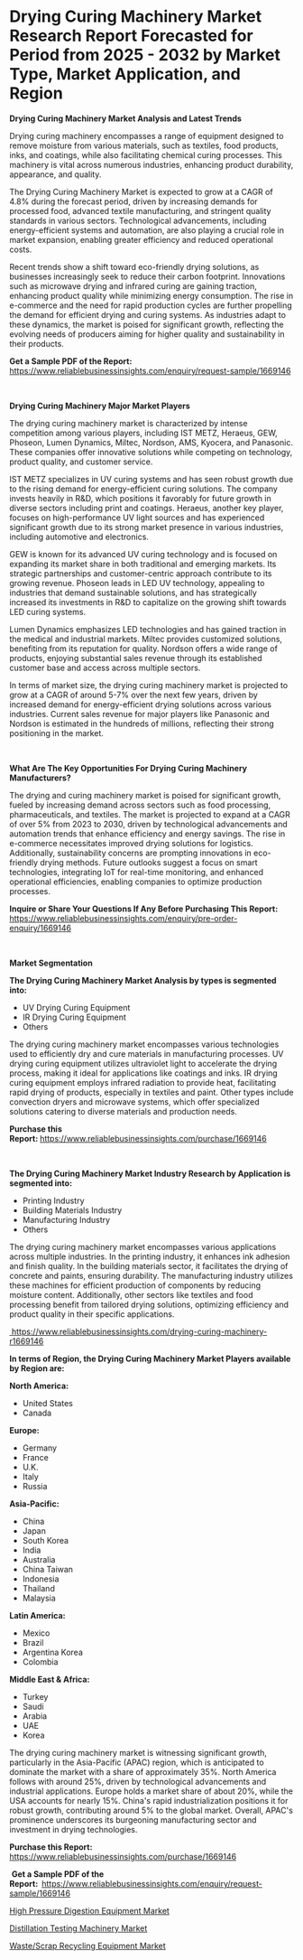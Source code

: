 <p><h1>Drying Curing Machinery Market Research Report Forecasted for Period from 2025 -  2032 by Market Type, Market Application, and Region</h1></p><p><strong>Drying Curing Machinery Market Analysis and Latest Trends</strong></p>
<p><p>Drying curing machinery encompasses a range of equipment designed to remove moisture from various materials, such as textiles, food products, inks, and coatings, while also facilitating chemical curing processes. This machinery is vital across numerous industries, enhancing product durability, appearance, and quality.</p><p>The Drying Curing Machinery Market is expected to grow at a CAGR of 4.8% during the forecast period, driven by increasing demands for processed food, advanced textile manufacturing, and stringent quality standards in various sectors. Technological advancements, including energy-efficient systems and automation, are also playing a crucial role in market expansion, enabling greater efficiency and reduced operational costs.</p><p>Recent trends show a shift toward eco-friendly drying solutions, as businesses increasingly seek to reduce their carbon footprint. Innovations such as microwave drying and infrared curing are gaining traction, enhancing product quality while minimizing energy consumption. The rise in e-commerce and the need for rapid production cycles are further propelling the demand for efficient drying and curing systems. As industries adapt to these dynamics, the market is poised for significant growth, reflecting the evolving needs of producers aiming for higher quality and sustainability in their products.</p></p>
<p><strong>Get a Sample PDF of the Report:&nbsp;</strong> <a href="https://www.reliablebusinessinsights.com/enquiry/request-sample/1669146?utm_campaign=1119&utm_medium=2&utm_source=Github&utm_content=ia&utm_term=02032025&utm_id=drying-curing-machinery">https://www.reliablebusinessinsights.com/enquiry/request-sample/1669146</a></p>
<p>&nbsp;</p>
<p><strong>Drying Curing Machinery Major Market Players</strong></p>
<p><p>The drying curing machinery market is characterized by intense competition among various players, including IST METZ, Heraeus, GEW, Phoseon, Lumen Dynamics, Miltec, Nordson, AMS, Kyocera, and Panasonic. These companies offer innovative solutions while competing on technology, product quality, and customer service.</p><p>IST METZ specializes in UV curing systems and has seen robust growth due to the rising demand for energy-efficient curing solutions. The company invests heavily in R&D, which positions it favorably for future growth in diverse sectors including print and coatings. Heraeus, another key player, focuses on high-performance UV light sources and has experienced significant growth due to its strong market presence in various industries, including automotive and electronics.</p><p>GEW is known for its advanced UV curing technology and is focused on expanding its market share in both traditional and emerging markets. Its strategic partnerships and customer-centric approach contribute to its growing revenue. Phoseon leads in LED UV technology, appealing to industries that demand sustainable solutions, and has strategically increased its investments in R&D to capitalize on the growing shift towards LED curing systems.</p><p>Lumen Dynamics emphasizes LED technologies and has gained traction in the medical and industrial markets. Miltec provides customized solutions, benefiting from its reputation for quality. Nordson offers a wide range of products, enjoying substantial sales revenue through its established customer base and access across multiple sectors.</p><p>In terms of market size, the drying curing machinery market is projected to grow at a CAGR of around 5-7% over the next few years, driven by increased demand for energy-efficient drying solutions across various industries. Current sales revenue for major players like Panasonic and Nordson is estimated in the hundreds of millions, reflecting their strong positioning in the market.</p></p>
<p>&nbsp;</p>
<p><strong>What Are The Key Opportunities For Drying Curing Machinery Manufacturers?</strong></p>
<p><p>The drying and curing machinery market is poised for significant growth, fueled by increasing demand across sectors such as food processing, pharmaceuticals, and textiles. The market is projected to expand at a CAGR of over 5% from 2023 to 2030, driven by technological advancements and automation trends that enhance efficiency and energy savings. The rise in e-commerce necessitates improved drying solutions for logistics. Additionally, sustainability concerns are prompting innovations in eco-friendly drying methods. Future outlooks suggest a focus on smart technologies, integrating IoT for real-time monitoring, and enhanced operational efficiencies, enabling companies to optimize production processes.</p></p>
<p><strong>Inquire or Share Your Questions If Any Before Purchasing This Report:</strong> <a href="https://www.reliablebusinessinsights.com/enquiry/pre-order-enquiry/1669146?utm_campaign=1119&utm_medium=2&utm_source=Github&utm_content=ia&utm_term=02032025&utm_id=drying-curing-machinery">https://www.reliablebusinessinsights.com/enquiry/pre-order-enquiry/1669146</a></p>
<p>&nbsp;</p>
<p><strong>Market Segmentation</strong></p>
<p><strong>The Drying Curing Machinery Market Analysis by types is segmented into:</strong></p>
<p><ul><li>UV Drying Curing Equipment</li><li>IR Drying Curing Equipment</li><li>Others</li></ul></p>
<p><p>The drying curing machinery market encompasses various technologies used to efficiently dry and cure materials in manufacturing processes. UV drying curing equipment utilizes ultraviolet light to accelerate the drying process, making it ideal for applications like coatings and inks. IR drying curing equipment employs infrared radiation to provide heat, facilitating rapid drying of products, especially in textiles and paint. Other types include convection dryers and microwave systems, which offer specialized solutions catering to diverse materials and production needs.</p></p>
<p><strong>Purchase this Report:&nbsp;</strong><a href="https://www.reliablebusinessinsights.com/purchase/1669146?utm_campaign=1119&utm_medium=2&utm_source=Github&utm_content=ia&utm_term=02032025&utm_id=drying-curing-machinery">https://www.reliablebusinessinsights.com/purchase/1669146</a></p>
<p>&nbsp;</p>
<p><strong>The Drying Curing Machinery Market Industry Research by Application is segmented into:</strong></p>
<p><ul><li>Printing Industry</li><li>Building Materials Industry</li><li>Manufacturing Industry</li><li>Others</li></ul></p>
<p><p>The drying curing machinery market encompasses various applications across multiple industries. In the printing industry, it enhances ink adhesion and finish quality. In the building materials sector, it facilitates the drying of concrete and paints, ensuring durability. The manufacturing industry utilizes these machines for efficient production of components by reducing moisture content. Additionally, other sectors like textiles and food processing benefit from tailored drying solutions, optimizing efficiency and product quality in their specific applications.</p></p>
<p><a href="https://www.reliablebusinessinsights.com/drying-curing-machinery-r1669146?utm_campaign=1119&utm_medium=2&utm_source=Github&utm_content=ia&utm_term=02032025&utm_id=drying-curing-machinery">&nbsp;https://www.reliablebusinessinsights.com/drying-curing-machinery-r1669146</a></p>
<p><strong>In terms of Region, the Drying Curing Machinery Market Players available by Region are:</strong></p>
<p>
    <p> <strong> North America: </strong>
        <ul>
            <li>United States</li>
            <li>Canada</li>
        </ul>
        </p> 
    <p> <strong> Europe: </strong>
        <ul>
            <li>Germany</li>
            <li>France</li>
            <li>U.K.</li>
            <li>Italy</li>
            <li>Russia</li>
        </ul>
        </p> 
    <p> <strong> Asia-Pacific: </strong>
        <ul>
            <li>China</li>
            <li>Japan</li>
            <li>South Korea</li>
            <li>India</li>
            <li>Australia</li>
            <li>China Taiwan</li>
            <li>Indonesia</li>
            <li>Thailand</li>
            <li>Malaysia</li>
        </ul>
        </p> 
    <p> <strong> Latin America: </strong>
        <ul>
            <li>Mexico</li>
            <li>Brazil</li>
            <li>Argentina Korea</li>
            <li>Colombia</li>
        </ul>
        </p> 
    <p> <strong> Middle East & Africa: </strong>
        <ul>
            <li>Turkey</li>
            <li>Saudi</li>
            <li>Arabia</li>
            <li>UAE</li>
            <li>Korea</li>
        </ul>
    </p>
    </p>
<p><p>The drying curing machinery market is witnessing significant growth, particularly in the Asia-Pacific (APAC) region, which is anticipated to dominate the market with a share of approximately 35%. North America follows with around 25%, driven by technological advancements and industrial applications. Europe holds a market share of about 20%, while the USA accounts for nearly 15%. China's rapid industrialization positions it for robust growth, contributing around 5% to the global market. Overall, APAC's prominence underscores its burgeoning manufacturing sector and investment in drying technologies.</p></p>
<p><strong>Purchase this Report: </strong><a href="https://www.reliablebusinessinsights.com/purchase/1669146?utm_campaign=1119&utm_medium=2&utm_source=Github&utm_content=ia&utm_term=02032025&utm_id=drying-curing-machinery">https://www.reliablebusinessinsights.com/purchase/1669146</a></p>
<p>&nbsp;<strong>Get a Sample PDF of the Report:&nbsp;&nbsp;</strong><a href="https://www.reliablebusinessinsights.com/enquiry/request-sample/1669146?utm_campaign=1119&utm_medium=2&utm_source=Github&utm_content=ia&utm_term=02032025&utm_id=drying-curing-machinery">https://www.reliablebusinessinsights.com/enquiry/request-sample/1669146</a></p>
<p><strong></strong></p>
<p><p><a href="https://github.com/reeseberro3j/Market-Research-Report-List-1/blob/main/high-pressure-digestion-equipment-market.md?utm_campaign=1119&utm_medium=2&utm_source=Github&utm_content=ia&utm_term=02032025&utm_id=drying-curing-machinery">High Pressure Digestion Equipment Market</a></p><p><a href="https://github.com/irfadac/Market-Research-Report-List-5/blob/main/distillation-testing-machinery-market.md?utm_campaign=1119&utm_medium=2&utm_source=Github&utm_content=ia&utm_term=02032025&utm_id=drying-curing-machinery">Distillation Testing Machinery Market</a></p><p><a href="https://github.com/billejuman43/Market-Research-Report-List-1/blob/main/wastescrap-recycling-equipment-market.md?utm_campaign=1119&utm_medium=2&utm_source=Github&utm_content=ia&utm_term=02032025&utm_id=drying-curing-machinery">Waste/Scrap Recycling Equipment Market</a></p></p>